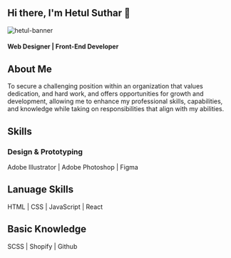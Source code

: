 ## Hi there, I'm Hetul Suthar 👋

![hetul-banner](https://github.com/user-attachments/assets/895b33e6-bd6d-456f-bcb2-91282c457b92)
#### Web Designer | Front-End Developer

## About Me
To secure a challenging position within an organization that values dedication, and hard work, and offers opportunities
for growth and development, allowing me to enhance my professional skills, capabilities, and knowledge while taking
on responsibilities that align with my abilities.

## Skills
### Design & Prototyping
Adobe Illustrator | Adobe Photoshop | Figma

## Lanuage Skills
HTML | CSS | JavaScript | React

## Basic Knowledge
SCSS | Shopify | Github

<!--
**hetul0012/hetul0012** is a ✨ _special_ ✨ repository because its `README.md` (this file) appears on your GitHub profile.

Here are some ideas to get you started:

- 🔭 I’m currently working on ...
- 🌱 I’m currently learning ...
- 👯 I’m looking to collaborate on ...
- 🤔 I’m looking for help with ...
- 💬 Ask me about ...
- 📫 How to reach me: ...
- 😄 Pronouns: ...
- ⚡ Fun fact: ...
-->
